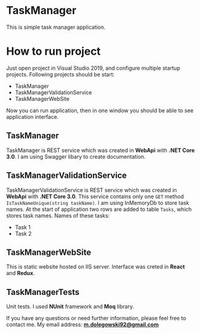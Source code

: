 # TaskManager
This is simple task manager application. 

# How to run project

Just open project in Visual Studio 2019, and configure multiple startup projects. Following projects should be start:

 - TaskManager
 - TaskManagerValidationService
 - TaskManagerWebSite
 
 Now you can run application, then in one window you should be able to see application interface.

## TaskManager
TaskManager is REST service which was created in **WebApi** with **.NET Core 3.0**. I am using Swagger libary to create documentation. 

## TaskManagerValidationService
TaskManagerValidationService  is REST service which was created in **WebApi** with **.NET Core 3.0**. This service contains only one `GET` method `IsTaskNameUnique(string taskName)`.
I am using InMemoryDb to store task names. At the start of application two rows are added to table `Tasks`, which stores task names. Names of these tasks:

- Task 1
- Task 2

## TaskManagerWebSite
This is static website hosted on IIS server. Interface was creted in **React** and **Redux**.

## TaskManagerTests
Unit tests. I used **NUnit** framework and **Moq** library.

If you have any questions or need further information, please feel free to contact me. 
My email address: **m.dolegowski92@gmail.com**
